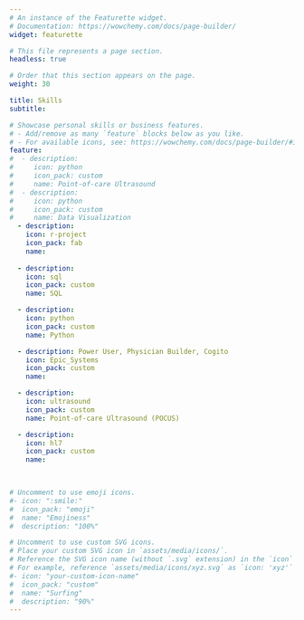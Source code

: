 ```yaml
---
# An instance of the Featurette widget.
# Documentation: https://wowchemy.com/docs/page-builder/
widget: featurette

# This file represents a page section.
headless: true

# Order that this section appears on the page.
weight: 30

title: Skills
subtitle:

# Showcase personal skills or business features.
# - Add/remove as many `feature` blocks below as you like.
# - For available icons, see: https://wowchemy.com/docs/page-builder/#icons
feature:
#  - description:
#     icon: python
#     icon_pack: custom
#     name: Point-of-care Ultrasound
#  - description:
#     icon: python
#     icon_pack: custom
#     name: Data Visualization
  - description: 
    icon: r-project
    icon_pack: fab
    name:
  
  - description:
    icon: sql
    icon_pack: custom
    name: SQL

  - description:
    icon: python
    icon_pack: custom
    name: Python

  - description: Power User, Physician Builder, Cogito
    icon: Epic_Systems
    icon_pack: custom
    name: 

  - description:
    icon: ultrasound
    icon_pack: custom
    name: Point-of-care Ultrasound (POCUS)

  - description:
    icon: hl7
    icon_pack: custom
    name:


  
# Uncomment to use emoji icons.
#- icon: ":smile:"
#  icon_pack: "emoji"
#  name: "Emojiness"
#  description: "100%"

# Uncomment to use custom SVG icons.
# Place your custom SVG icon in `assets/media/icons/`.
# Reference the SVG icon name (without `.svg` extension) in the `icon` field.
# For example, reference `assets/media/icons/xyz.svg` as `icon: 'xyz'`
#- icon: "your-custom-icon-name"
#  icon_pack: "custom"
#  name: "Surfing"
#  description: "90%"
---
```

